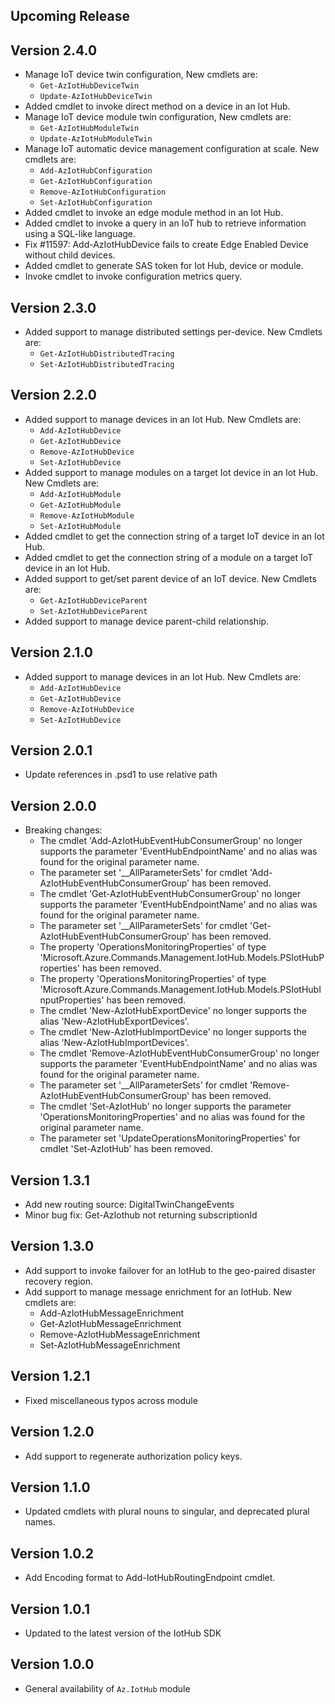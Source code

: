 <!--
    Please leave this section at the top of the change log.

    Changes for the upcoming release should go under the section titled "Upcoming Release", and should adhere to the following format:

    ## Upcoming Release
    * Overview of change #1
        - Additional information about change #1
    * Overview of change #2
        - Additional information about change #2
        - Additional information about change #2
    * Overview of change #3
    * Overview of change #4
        - Additional information about change #4

    ## YYYY.MM.DD - Version X.Y.Z (Previous Release)
    * Overview of change #1
        - Additional information about change #1
-->
## Upcoming Release

## Version 2.4.0
* Manage IoT device twin configuration, New cmdlets are:
    - `Get-AzIotHubDeviceTwin`
    - `Update-AzIotHubDeviceTwin`
* Added cmdlet to invoke direct method on a device in an Iot Hub.
* Manage IoT device module twin configuration, New cmdlets are:
    - `Get-AzIotHubModuleTwin`
    - `Update-AzIotHubModuleTwin`
* Manage IoT automatic device management configuration at scale. New cmdlets are:
    - `Add-AzIotHubConfiguration`
    - `Get-AzIotHubConfiguration`
    - `Remove-AzIotHubConfiguration`
    - `Set-AzIotHubConfiguration`
* Added cmdlet to invoke an edge module method in an Iot Hub.
* Added cmdlet to invoke a query in an IoT hub to retrieve information using a SQL-like language.
* Fix #11597: Add-AzIotHubDevice fails to create Edge Enabled Device without child devices.
* Added cmdlet to generate SAS token for Iot Hub, device or module.
* Invoke cmdlet to invoke configuration metrics query.

## Version 2.3.0
* Added support to manage distributed settings per-device. New Cmdlets are:
    - `Get-AzIotHubDistributedTracing`
    - `Set-AzIotHubDistributedTracing`

## Version 2.2.0
* Added support to manage devices in an Iot Hub. New Cmdlets are:
	- `Add-AzIotHubDevice`
	- `Get-AzIotHubDevice`
	- `Remove-AzIotHubDevice`
	- `Set-AzIotHubDevice`
* Added support to manage modules on a target Iot device in an Iot Hub. New Cmdlets are:
	- `Add-AzIotHubModule`
	- `Get-AzIotHubModule`
	- `Remove-AzIotHubModule`
	- `Set-AzIotHubModule`
* Added cmdlet to get the connection string of a target IoT device in an Iot Hub.
* Added cmdlet to get the connection string of a module on a target IoT device in an Iot Hub.
* Added support to get/set parent device of an IoT device. New Cmdlets are:
    - `Get-AzIotHubDeviceParent`
    - `Set-AzIotHubDeviceParent`
* Added support to manage device parent-child relationship.

## Version 2.1.0
* Added support to manage devices in an Iot Hub. New Cmdlets are:
	- `Add-AzIotHubDevice`
	- `Get-AzIotHubDevice`
	- `Remove-AzIotHubDevice`
	- `Set-AzIotHubDevice`

## Version 2.0.1
* Update references in .psd1 to use relative path

## Version 2.0.0

* Breaking changes:
    - The cmdlet 'Add-AzIotHubEventHubConsumerGroup' no longer supports the parameter 'EventHubEndpointName' and no alias was found for the original parameter name.
    - The parameter set '__AllParameterSets' for cmdlet 'Add-AzIotHubEventHubConsumerGroup' has been removed.
    - The cmdlet 'Get-AzIotHubEventHubConsumerGroup' no longer supports the parameter 'EventHubEndpointName' and no alias was found for the original parameter name.
    - The parameter set '__AllParameterSets' for cmdlet 'Get-AzIotHubEventHubConsumerGroup' has been removed.
    - The property 'OperationsMonitoringProperties' of type 'Microsoft.Azure.Commands.Management.IotHub.Models.PSIotHubProperties' has been removed.
    - The property 'OperationsMonitoringProperties' of type 'Microsoft.Azure.Commands.Management.IotHub.Models.PSIotHubInputProperties' has been removed.
    - The cmdlet 'New-AzIotHubExportDevice' no longer supports the alias 'New-AzIotHubExportDevices'.
    - The cmdlet 'New-AzIotHubImportDevice' no longer supports the alias 'New-AzIotHubImportDevices'.
    - The cmdlet 'Remove-AzIotHubEventHubConsumerGroup' no longer supports the parameter 'EventHubEndpointName' and no alias was found for the original parameter name.
    - The parameter set '__AllParameterSets' for cmdlet 'Remove-AzIotHubEventHubConsumerGroup' has been removed.
    - The cmdlet 'Set-AzIotHub' no longer supports the parameter 'OperationsMonitoringProperties' and no alias was found for the original parameter name.
    - The parameter set 'UpdateOperationsMonitoringProperties' for cmdlet 'Set-AzIotHub' has been removed.

## Version 1.3.1
* Add new routing source: DigitalTwinChangeEvents
* Minor bug fix: Get-AzIothub not returning subscriptionId 

## Version 1.3.0
* Add support to invoke failover for an IotHub to the geo-paired disaster recovery region.
* Add support to manage message enrichment for an IotHub. New cmdlets are:
	- Add-AzIotHubMessageEnrichment
	- Get-AzIotHubMessageEnrichment
	- Remove-AzIotHubMessageEnrichment
	- Set-AzIotHubMessageEnrichment

## Version 1.2.1
* Fixed miscellaneous typos across module

## Version 1.2.0
* Add support to regenerate authorization policy keys.

## Version 1.1.0
* Updated cmdlets with plural nouns to singular, and deprecated plural names.

## Version 1.0.2
* Add Encoding format to Add-IotHubRoutingEndpoint cmdlet.

## Version 1.0.1
* Updated to the latest version of the IotHub SDK

## Version 1.0.0
* General availability of `Az.IotHub` module
